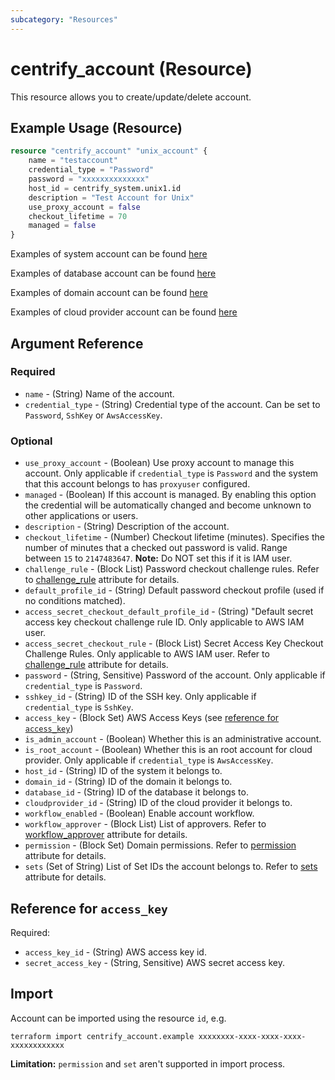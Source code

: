 ```yaml
---
subcategory: "Resources"
---
```


# centrify_account (Resource)

This resource allows you to create/update/delete account.

## Example Usage (Resource)

```terraform
resource "centrify_account" "unix_account" {
    name = "testaccount"
    credential_type = "Password"
    password = "xxxxxxxxxxxxxx"
    host_id = centrify_system.unix1.id
    description = "Test Account for Unix"
    use_proxy_account = false
    checkout_lifetime = 70
    managed = false
}
```

Examples of system account can be found [here](https://github.com/marcozj/terraform-provider-centrify/tree/main/examples/centrify_system)

Examples of database account can be found [here](https://github.com/marcozj/terraform-provider-centrify/tree/main/examples/centrify_database)

Examples of domain account can be found [here](https://github.com/marcozj/terraform-provider-centrify/tree/main/examples/centrify_domain)

Examples of cloud provider account can be found [here](https://github.com/marcozj/terraform-provider-centrify/tree/main/examples/centrify_cloudprovider)

## Argument Reference

### Required

- `name` - (String) Name of the account.
- `credential_type` - (String) Credential type of the account. Can be set to `Password`, `SshKey` or `AwsAccessKey`.

### Optional

- `use_proxy_account` - (Boolean) Use proxy account to manage this account. Only applicable if `credential_type` is `Password` and the system that this account belongs to has `proxyuser` configured.
- `managed` - (Boolean) If this account is managed. By enabling this option the credential will be automatically changed and become unknown to other applications or users.
- `description` - (String) Description of the account.
- `checkout_lifetime` - (Number) Checkout lifetime (minutes). Specifies the number of minutes that a checked out password is valid. Range between `15` to `2147483647`. **Note:** Do NOT set this if it is IAM user.
- `challenge_rule` - (Block List) Password checkout challenge rules. Refer to [challenge_rule](./attribute_challengerule.md) attribute for details.
- `default_profile_id` - (String) Default password checkout profile (used if no conditions matched).
- `access_secret_checkout_default_profile_id` - (String) "Default secret access key checkout challenge rule ID. Only applicable to AWS IAM user.
- `access_secret_checkout_rule` - (Block List) Secret Access Key Checkout Challenge Rules. Only applicable to AWS IAM user. Refer to [challenge_rule](./attribute_challengerule.md) attribute for details.
- `password` - (String, Sensitive) Password of the account. Only applicable if `credential_type` is `Password`.
- `sshkey_id` - (String) ID of the SSH key. Only applicable if `credential_type` is `SshKey`.
- `access_key` - (Block Set) AWS Access Keys (see [reference for `access_key`](#reference-for-access_key))
- `is_admin_account` - (Boolean) Whether this is an administrative account.
- `is_root_account` - (Boolean) Whether this is an root account for cloud provider. Only applicable if `credential_type` is `AwsAccessKey`.
- `host_id` - (String) ID of the system it belongs to.
- `domain_id` - (String) ID of the domain it belongs to.
- `database_id` - (String) ID of the database it belongs to.
- `cloudprovider_id` - (String) ID of the cloud provider it belongs to.
- `workflow_enabled` - (Boolean) Enable account workflow.
- `workflow_approver` - (Block List) List of approvers. Refer to [workflow_approver](./attribute_workflow_approver.md) attribute for details.
- `permission` - (Block Set) Domain permissions. Refer to [permission](./attribute_permission.md) attribute for details.
- `sets` (Set of String) List of Set IDs the account belongs to. Refer to [sets](./attribute_sets.md) attribute for details.

## Reference for `access_key`

Required:

- `access_key_id` - (String) AWS access key id.
- `secret_access_key` - (String, Sensitive) AWS secret access key.

## Import

Account can be imported using the resource `id`, e.g.

```shell
terraform import centrify_account.example xxxxxxxx-xxxx-xxxx-xxxx-xxxxxxxxxxxx
```

**Limitation:** `permission` and `set` aren't supported in import process.
